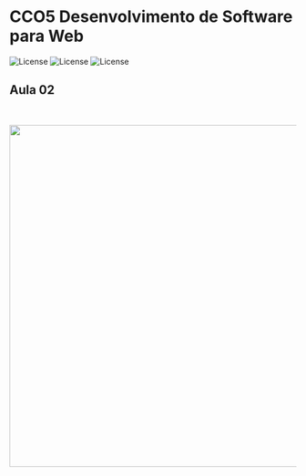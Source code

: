 # CCO5  Desenvolvimento de Software para Web
![License](https://img.shields.io/badge/Code%20License-MIT-green.svg)
![License](https://img.shields.io/badge/-learning-red.svg)
![License](https://img.shields.io/badge/UNIFG-blue.svg)

## Aula 02

<br>
<p align="center">
<img src=""width="600"/>
